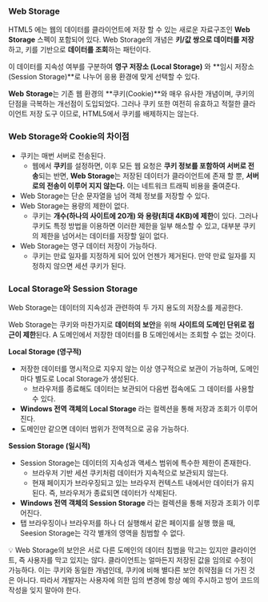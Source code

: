 ### Web Storage

HTML5 에는 웹의 데이터를 클라이언트에 저장 할 수 있는 새로운 자료구조인 **Web Storage** 스펙이 포함되어 있다. Web Storage의 개념은 **키/값 쌍으로 데이터를 저장**하고, 키를 기반으로 **데이터를 조회**하는 패턴이다.

이 데이터를 지속성 여부를 구분하여 **영구 저장소 (Local Storage)** 와 **임시 저장소 (Session Storage)**로 나누어 응용 환경에 맞게 선택할 수 있다.

**Web** **Storage**는 기존 웹 환경의 **쿠키(Cookie)**와 매우 유사한 개념이며, 쿠키의 단점을 극복하는 개선점이 도입되었다. 그러나 쿠키 또한 여전히 유효하고 적절한 클라이언트 저장 도구 이므로, HTML5에서 쿠키를 배제하지는 않는다.

### Web Storage와 Cookie의 차이점

- 쿠키는 매번 서버로 전송된다.
  - 웹에서 **쿠키**를 설정하면, 이후 모든 웹 요청은 **쿠키 정보를 포함하여 서버로 전송**되는 반면, **Web Storage**는 저장된 데이터가 클라이언트에 존재 할 뿐, **서버로의 전송이 이루어 지지 않는다.** 이는 네트워크 트래픽 비용을 줄여준다.
- Web Storage는 단순 문자열을 넘어 객체 정보를 저장할 수 있다.
- Web Storage는 용량의 제한이 없다.
  - 쿠키는 **개수(하나의 사이트에 20개) 와 용량(최대 4KB)에 제한**이 있다. 그러나 쿠키도 특정 방법을 이용하면 이러한 제한을 일부 해소할 수 있고, 대부분 쿠키의 제한을 넘어서는 데이터를 저장할 일이 없다.
- Web Storage는 영구 데이터 저장이 가능하다.
  - 쿠키는 만료 일자를 지정하게 되어 있어 언젠가 제거된다. 만약 만료 일자를 지정하지 않으면 세션 쿠키가 된다.

### Local Storage와 Session Storage

Web Storage는 데이터의 지속성과 관련하여 두 가지 용도의 저장소를 제공한다.

Web Storage는 쿠키와 마찬가지로 **데이터의 보안**을 위해 **사이트의 도메인 단위로 접근이 제한**된다. A 도메인에서 저장한 데이터를 B 도메인에서는 조회할 수 없는 것이다.

**Local Storage (영구적)**

- 저장한 데이터를 명시적으로 지우지 않는 이상 영구적으로 보관이 가능하며, 도메인 마다 별도로 Local Storage가 생성된다.
  - 브라우저를 종료해도 데이터는 보관되어 다음번 접속에도 그 데이터를 사용할 수 있다.
- **Windows 전역 객체의 Local Storage** 라는 컬렉션을 통해 저장과 조회가 이루어 진다.
- 도메인만 같으면 데이터 범위가 전역적으로 공유 가능하다.

**Session Storage (일시적)**

- Session Storage는 데이터의 지속성과 액세스 범위에 특수한 제한이 존재한다.
  - 브라우저 기반 세션 쿠키처럼 데이터가 지속적으로 보관되지 않는다.
  - 현재 페이지가 브라우징되고 있는 브라우저 컨텍스트 내에서만 데이터가 유지된다. 즉, 브라우저가 종료되면 데이터가 삭제된다.
- **Windows 전역 객체의 Session Storage** 라는 컬렉션을 통해 저장과 조회가 이루어진다.
- 탭 브라우징이나 브라우저를 하나 더 실행해서 같은 페이지를 실행 했을 때, Seesion Storage는 각각 별개의 영역을 침범할 수 없다.

<aside>
💡 Web Storage의 보안은 서로 다른 도메인의 데이터 침범을 막고는 있지만 클라이언트, 즉 사용자를 막고 있지는 않다. 클라이언트는 얼마든지 저장된 값을 임의로 수정이 가능하다. 이는 쿠키와 동일한 개념인데, 쿠키에 비해 별다른 보안 취약점을 더 가진 것은 아니다. 따라서 개발자는 사용자에 의한 임의 변경에 항상 예의 주시하고 방어 코드의 작성을 잊지 말아야 한다.

</aside>
